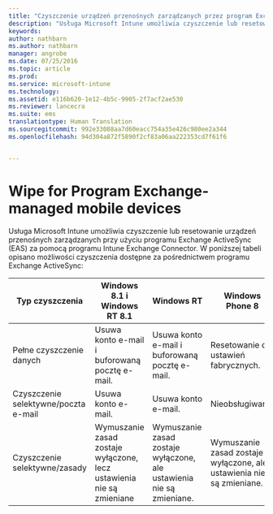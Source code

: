 ```yaml
---
title: "Czyszczenie urządzeń przenośnych zarządzanych przez program Exchange | Microsoft Intune"
description: "Usługa Microsoft Intune umożliwia czyszczenie lub resetowanie urządzeń przenośnych zarządzanych przy użyciu programu Exchange ActiveSync (EAS) za pomocą programu Intune Exchange Connector."
keywords: 
author: nathbarn
ms.author: nathbarn
manager: angrobe
ms.date: 07/25/2016
ms.topic: article
ms.prod: 
ms.service: microsoft-intune
ms.technology: 
ms.assetid: e116b620-1e12-4b5c-9905-2f7acf2ae530
ms.reviewer: lancecra
ms.suite: ems
translationtype: Human Translation
ms.sourcegitcommit: 992e33088aa7d60eacc754a35e426c980ee2a344
ms.openlocfilehash: 94d304a872f5890f2cf83a06aa222353cd7f61f6


---
```



# Wipe for Program Exchange-managed mobile devices
Usługa Microsoft Intune umożliwia czyszczenie lub resetowanie urządzeń przenośnych zarządzanych przy użyciu programu Exchange ActiveSync (EAS) za pomocą programu Intune Exchange Connector. W poniższej tabeli opisano możliwości czyszczenia dostępne za pośrednictwem programu Exchange ActiveSync:

|Typ czyszczenia|Windows 8.1 i Windows RT 8.1|Windows RT|Windows Phone 8|iOS|Android|
|----------------|----------------------------------|--------------|-------------------|-------|-----------|
|Pełne czyszczenie danych|Usuwa konto e-mail i buforowaną pocztę e-mail.|Usuwa konto e-mail i buforowaną pocztę e-mail.|Resetowanie do ustawień fabrycznych.|Resetowanie do ustawień fabrycznych.|Resetowanie do ustawień fabrycznych.|
|Czyszczenie selektywne/poczta e-mail|Usuwa konto e-mail.|Usuwa konto e-mail.|Nieobsługiwane.|Nieobsługiwane.|Nieobsługiwane.|
|Czyszczenie selektywne/zasady|Wymuszanie zasad zostaje wyłączone, lecz ustawienia nie są zmieniane|Wymuszanie zasad zostaje wyłączone, ale ustawienia nie są zmieniane.|Wymuszanie zasad zostaje wyłączone, ale ustawienia nie są zmieniane.|Wymuszanie zasad zostaje wyłączone, ale ustawienia nie są zmieniane.|Wymuszanie zasad zostaje wyłączone, ale ustawienia nie są zmieniane.|



<!--HONumber=Oct16_HO3-->


